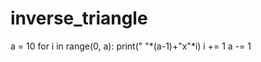 # inverse_triangle
a = 10
for i in range(0, a):
        print(" "*(a-1)+"x"*i)
        i += 1
        a -= 1
